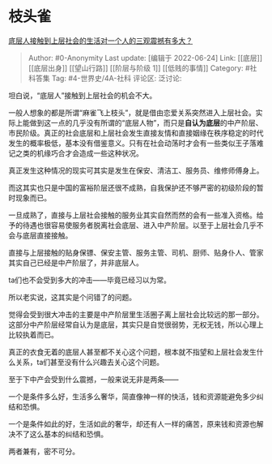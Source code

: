 # 枝头雀
[底层人接触到上层社会的生活对一个人的三观震撼有多大？](https://www.zhihu.com/question/39459235/answer/2538673790)

> Author: #0-Anonymity
> Last update: [编辑于 2022-06-24]
> Link: [[底层]] [[底层出身]] [[望山行路]] [[阶层与阶级 1]] [[低贱的事情]]
> Category: #社科答集
> Tag: #4-世界史/4A-社科
> 评论区:
> 泛讨论:

坦白说，“底层人”接触到上层社会的机会不大。

一般人想象的都是所谓“麻雀飞上枝头”，就是借由恋爱关系突然进入上层社会。实际上能做到这一点的几乎没有所谓的“底层人物”，而只是**自认为底层**的中产阶层、市民阶级。真正的社会底层和上层社会发生直接友情和直接姻缘在秩序稳定的时代发生的概率极低，基本没有借鉴意义。只有在社会动荡时才会有一些类似王子落难记之类的机缘巧合才会造成一些这种状况。

真正发生这种情况的现实可其实是发生在保安、清洁工、服务员、维修师傅身上。

而这其实也只是中国的富裕阶层还很不成熟，自我保护还不够严密的初级阶段的暂时现象而已。

一旦成熟了，直接与上层社会接触的服务业其实自然而然的会有一些准入资格。给予的待遇也很容易使服务者脱离社会底层、进入中产阶层。以至于上层社会几乎不会与底层直接接触。

直接与上层接触的贴身保镖、保安主管、服务主管、司机、厨师、贴身仆人、管家其实自己已经是中产阶层了，并非底层人。

ta们也不会受到多大的冲击——毕竟已经习以为常。

所以老实说，这其实是个问错了的问题。

觉得会受到很大冲击的主要是中产阶层里生活圈子离上层社会比较远的那一部分。这部分中产阶层经常自认为是底层，其实只是自觉很弱势，无权无钱，所以心理上比较执着而已。

真正的衣食无着的底层人甚至都不关心这个问题，根本就不指望和上层社会发生什么关系，ta们甚至没有什么兴趣去关心这个问题。

至于下中产会受到什么震撼，一般来说无非是两条——

一个是条件多么好，生活多么奢华，简直像神一样的快活，钱和资源能避免多少纠结和恐惧。

一个是条件如此的好，生活如此的奢华，却还有人一样的痛苦，原来钱和资源也解决不了这么基本的纠结和恐惧。

两者兼有，密不可分。
